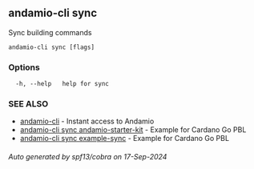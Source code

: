## andamio-cli sync

Sync building commands

```
andamio-cli sync [flags]
```

### Options

```
  -h, --help   help for sync
```

### SEE ALSO

* [andamio-cli](andamio-cli.md.md)	 - Instant access to Andamio
* [andamio-cli sync andamio-starter-kit](andamio-cli_sync_andamio-starter-kit.md.md)	 - Example for Cardano Go PBL
* [andamio-cli sync example-sync](andamio-cli_sync_example-sync.md.md)	 - Example for Cardano Go PBL

###### Auto generated by spf13/cobra on 17-Sep-2024

